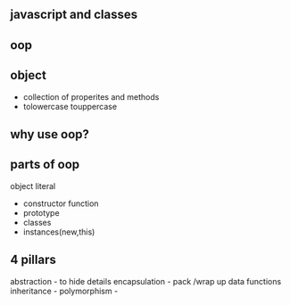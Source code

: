 ##  javascript and classes 
<!-- javascript is prototype based lang  -->

## oop
## object

- collection of properites and methods
- tolowercase touppercase

## why use oop?
## parts of oop
object literal

- constructor function 
- prototype
- classes
- instances(new,this)

## 4 pillars

abstraction - to hide details
encapsulation - pack /wrap up data functions
inheritance - 
polymorphism - 